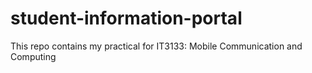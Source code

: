 # student-information-portal
This repo contains my practical for IT3133: Mobile Communication and Computing
